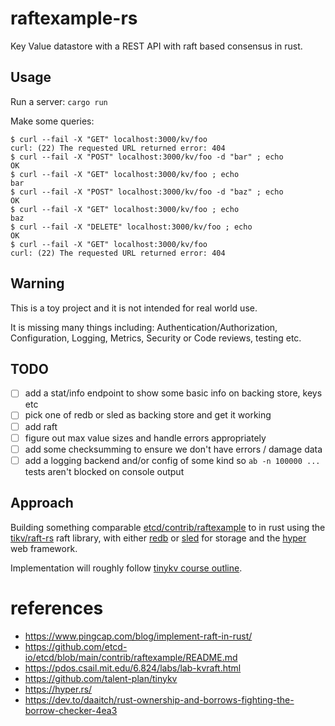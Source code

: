 # raftexample-rs

Key Value datastore with a REST API with raft based consensus in rust.

## Usage

Run a server: `cargo run`

Make some queries:
``` shell
$ curl --fail -X "GET" localhost:3000/kv/foo
curl: (22) The requested URL returned error: 404
$ curl --fail -X "POST" localhost:3000/kv/foo -d "bar" ; echo
OK
$ curl --fail -X "GET" localhost:3000/kv/foo ; echo
bar
$ curl --fail -X "POST" localhost:3000/kv/foo -d "baz" ; echo
OK
$ curl --fail -X "GET" localhost:3000/kv/foo ; echo
baz
$ curl --fail -X "DELETE" localhost:3000/kv/foo ; echo
OK
$ curl --fail -X "GET" localhost:3000/kv/foo
curl: (22) The requested URL returned error: 404
```

## Warning
This is a toy project and it is not intended for real world use.

It is missing many things including: Authentication/Authorization, Configuration, Logging, Metrics, Security or Code reviews, testing etc.

## TODO
* [ ] add a stat/info endpoint to show some basic info on backing store, keys etc
* [ ] pick one of redb or sled as backing store and get it working
* [ ] add raft
* [ ] figure out max value sizes and handle errors appropriately
* [ ] add some checksumming to ensure we don't have errors / damage data
* [ ] add a logging backend and/or config of some kind so `ab -n 100000 ...` tests aren't blocked on console output

## Approach

Building something comparable [etcd/contrib/raftexample](https://github.com/etcd-io/etcd/tree/main/contrib/raftexample) to in rust using the [tikv/raft-rs](https://github.com/tikv/raft-rs) raft library, with either [redb](https://github.com/cberner/redb) or [sled](https://github.com/spacejam/sled) for storage and the [hyper](https://hyper.rs/) web framework.

Implementation will roughly follow [tinykv course outline](https://github.com/talent-plan/tinykv).

# references
* https://www.pingcap.com/blog/implement-raft-in-rust/
* https://github.com/etcd-io/etcd/blob/main/contrib/raftexample/README.md
* https://pdos.csail.mit.edu/6.824/labs/lab-kvraft.html
* https://github.com/talent-plan/tinykv
* https://hyper.rs/
* https://dev.to/daaitch/rust-ownership-and-borrows-fighting-the-borrow-checker-4ea3

